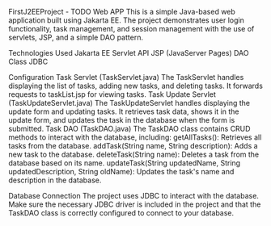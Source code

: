 FirstJ2EEProject - TODO Web APP
This is a simple Java-based web application built using Jakarta EE. The project demonstrates user
login functionality, task management, and session management with the use of servlets, JSP, and a simple DAO pattern.

Technologies Used
Jakarta EE
Servlet API
JSP (JavaServer Pages)
DAO Class
JDBC

Configuration
Task Servlet (TaskServlet.java)
The TaskServlet handles displaying the list of tasks, adding new tasks, and deleting tasks. It forwards requests to
taskList.jsp for viewing tasks.
Task Update Servlet (TaskUpdateServlet.java)
The TaskUpdateServlet handles displaying the update form and updating tasks. It retrieves task data, shows it in the
update form, and updates the task in the database when the form is submitted.
Task DAO (TaskDAO.java)
The TaskDAO class contains CRUD methods to interact with the database, including:
getAllTasks(): Retrieves all tasks from the database.
addTask(String name, String description): Adds a new task to the database.
deleteTask(String name): Deletes a task from the database based on its name.
updateTask(String updatedName, String updatedDescription, String oldName): Updates the task's name and description in
the database.

Database Connection
The project uses JDBC to interact with the database. Make sure the necessary JDBC driver is included in the project and
that the TaskDAO class is correctly configured to connect to your database.
